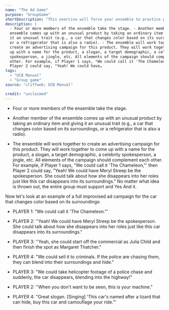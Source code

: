```yaml
---
name: "The Ad Game"
purpose: "GroupGame"
shortDescription: "This exercise will force your ensemble to practice performing Verbal, All At Once Group Games. This exercise will help you strengthen your ability to listen, Yes And, and utilize give-and-take."
description: |
  - Four or more members of the ensemble take the stage. - Another member of the
  ensemble comes up with an unusual product by taking an ordinary item and giving
  it an unusual trait (e.g., a car that changes color based on its surroundings,
  or a refrigerator that is also a radio). - The ensemble will work together to
  create an advertising campaign for this product. They will work together to come
  up with a name for the product, a slogan, a target demographic, a celebrity
  spokesperson, a jingle, etc. All elements of the campaign should complement each
  other. For example, if Player 1 says, "We could call it 'The Chameleon,"' then
  Player 2 could say, "Yeah! We could have…
tags:
  - "UCB Manual"
  - "Group game"
source: "cliffweb; UCB Manual"

credit: "unclaimed"
---
```


- Four or more members of the ensemble take the stage.

- Another member of the ensemble comes up with an unusual product by taking an ordinary item and giving it an unusual trait (e.g., a car that changes color based on its surroundings, or a refrigerator that is also a radio).

- The ensemble will work together to create an advertising campaign for this product.
They will work together to come up with a name for the product, a slogan, a target demographic, a celebrity spokesperson, a jingle, etc. All elements of the campaign should complement each other. For example, if Player 1 says, "We could call it 'The Chameleon,"' then Player 2 could say, "Yeah! We could have Meryl Streep be the spokesperson. She could talk about how she disappears into her roles just like this car disappears into its surroundings."
No matter what idea is thrown out, the entire group must support and Yes And it.

Now let's look at an example of a full improvised ad campaign for the car that changes color based on its surroundings:

- PLAYER 1: "We could call it 'The Chameleon."'

- PLAYER 2: ''Yeah! We could have Meryl Streep be the spokesperson. She could talk about how she disappears into her roles just like this car disappears into its surroundings."

- PLAYER 3: ''Yeah, she could start off the commercial as Julia Child and then finish the spot as Margaret Thatcher."

- PLAYER 4: "We could sell it to criminals. If the police are chasing them, they can blend into their surroundings and hide."

- PLAYER 3: "We could take helicopter footage of a police chase and suddenly, the car disappears, blending into the highway!"

- PLAYER 2: ''When you don't want to be seen, this is your machine."

- PLAYER 4: "Great slogan. [Singing] 'This car's named after a lizard that can hide, buy this car and camouflage your ride."'

